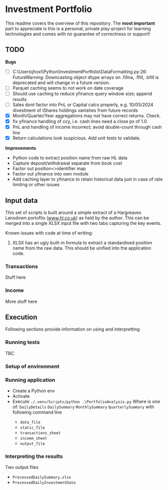# Investment Portfolio

This readme covers the overview of this repository. The **most important** part to appreciate is this is a personal, private play-project for learning technologies and comes with no guarantee of correctness or support!

## TODO

**Bugs**
- [ ] C:\Users\jhoxl\Python\InvestmentPortfolio\DataFormatting.py:26: FutureWarning: Downcasting object dtype arrays on .fillna, .ffill, .bfill is deprecated and will change in a future version.
- [ ] Parquet caching seems to not work on date coverage
- [ ] Should use caching to reduce yfinance query window size; append results
- [ ] Sales dont factor into PnL or Capital calcs properly, e.g. 10/05/2024 divestment of iShares holdings vanishes from future records
- [x] Month/Quarter/Year aggregations may not have correct returns. Check.
- [x] fix yfinance handling of ccy, i.e. cash lines need a close px of 1.0
- [x] PnL and handling of income incorrect; avoid double-count through cash line
- [x] Return calculations look suspicious. Add unit tests to validate.

**Improvements**
- Python code to extract position name from raw HL data
- Capture deposit/withdrawal separate from book cost
- Factor out position<>identifier map
- Factor out yfinance into own module
- Add caching layer to yfinance to retain historical data just in case of rate limiting or other issues

## Input data

This set of scripts is built around a simple extract of a Hargreaves Lansdown portoflio (www.hl.co.uk) as held by the author. This can be merged into a single XLSX input file with two tabs capturing the key events.

Known issues with code at time of writing:
1. XLSX has an ugly built-in formula to extract a standardised position name from the raw data. This should be unified into the application code.


### Transactions

Stuff here

### Income

More stuff here

## Execution

Following sections provide information on using and interpretting 

### Running tests

TBC

### Setup of environment

### Running application

- Create a Python env
- Activate
- Execute `./.venv/Scripts/python .\PortfolioAnalysis.py` <report> <args>
    Where <report> is one of:
        ``DailyDetails``
        ``DailySummary``
        ``MonthlySummary``
        ``QuarterlySummary``
    with following command line <args>
    - ``data_file``
    - ``static_file``
    - ``transactions_sheet``
    - ``income_sheet``
    - ``output_file``

### Interpreting the results

Two output files
- `ProcessedDailySummary.xlsx`
- `ProcessedDailyInvestmentData`